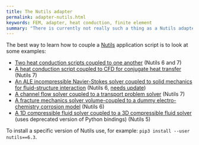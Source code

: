 ```yaml
---
title: The Nutils adapter
permalink: adapter-nutils.html
keywords: FEM, adapter, heat conduction, finite element
summary: "There is currently not really such a thing as a Nutils adapter. Coupling Nutils is so simple that directly calling the preCICE Python API from the application scripts is the way to go."
---
```


The best way to learn how to couple a [Nutils](http://www.nutils.org/) application script is to look at some examples:

* [Two heat conduction scripts coupled to one another](https://github.com/precice/tutorials/blob/master/partitioned-heat-conduction/nutils/heat.py) (Nutils 6 and 7)
* [A heat conduction script coupled to CFD for conjugate heat transfer](https://github.com/precice/tutorials/blob/master/flow-over-heated-plate/solid-nutils/solid.py) (Nutils 7)
* [An ALE incompressible Navier-Stokes solver coupled to solid mechanics for fluid-structure interaction](https://github.com/precice/tutorials/blob/master/perpendicular-flap/fluid-nutils/fluid.py) (Nutils 6, [needs update](https://github.com/precice/tutorials/issues/217))
* [A channel flow solver coupled to a transport problem solver](https://github.com/precice/tutorials/tree/master/channel-transport) (Nutils 7)
* [A fracture mechanics solver volume-coupled to a dummy electro-chemistry corrosion model](https://github.com/uekerman/Coupled-Brittle-Fracture/blob/master/fracture.py) (Nutils 6)
* [A 1D compressible fluid solver coupled to a 3D compressible fluid solver](https://gitlab.lrz.de/precice/ofw2019-experiments/-/blob/master/D/nutils/sonicLiquid.py) (uses deprecated version of Python bindings) (Nutils 5)

To install a specific version of Nutils use, for example: `pip3 install --user nutils==6.3`.
